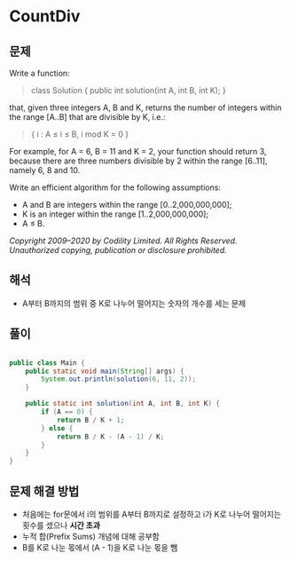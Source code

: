 # CountDiv

## 문제

Write a function:

> class Solution { public int solution(int A, int B, int K); }

that, given three integers A, B and K, returns the number of integers within the range [A..B] that are divisible by K, i.e.:

> { i : A ≤ i ≤ B, i mod K = 0 }

For example, for A = 6, B = 11 and K = 2, your function should return 3, because there are three numbers divisible by 2 within the range [6..11], namely 6, 8 and 10.

Write an efficient algorithm for the following assumptions:

* A and B are integers within the range [0..2,000,000,000];
* K is an integer within the range [1..2,000,000,000];
* A ≤ B.

_Copyright 2009–2020 by Codility Limited. All Rights Reserved. Unauthorized copying, publication or disclosure prohibited._

## 해석

* A부터 B까지의 범위 중 K로 나누어 떨어지는 숫자의 개수를 세는 문제

## 풀이

``` java

public class Main {
	public static void main(String[] args) {
		System.out.println(solution(6, 11, 2));
	}

	public static int solution(int A, int B, int K) {
		if (A == 0) {
			return B / K + 1;
		} else {
			return B / K - (A - 1) / K;
		}
	}
}
```

## 문제 해결 방법

* 처음에는 for문에서 i의 범위를 A부터 B까지로 설정하고 i가 K로 나누어 떨어지는 횟수를 셌으나 **시간 초과**
* 누적 합(Prefix Sums) 개념에 대해 공부함
* B를 K로 나눈 몫에서 (A - 1)을 K로 나눈 몫을 뺌

